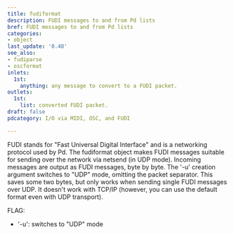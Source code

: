 ```yaml
---
title: fudiformat
description: FUDI messages to and from Pd lists
bref: FUDI messages to and from Pd lists
categories:
- object
last_update: '0.48'
see_also:
- fudiparse
- oscformat
inlets:
  1st:
    anything: any message to convert to a FUDI packet.
outlets:
  1st:
    list: converted FUDI packet.
draft: false
pdcategory: I/O via MIDI, OSC, and FUDI

---
```

FUDI stands for "Fast Universal Digital Interface" and is a networking protocol used by Pd. The fudiformat object makes FUDI messages suitable for sending over the network via netsend (in UDP mode). Incoming messages are output as FUDI messages, byte by byte. The '-u' creation argument switches to "UDP" mode, omitting the packet separator. This saves some two bytes, but only works when sending single FUDI messages over UDP. It doesn't work with TCP/IP (however, you can use the default format even with UDP transport).

FLAG:

- '-u': switches to "UDP" mode
